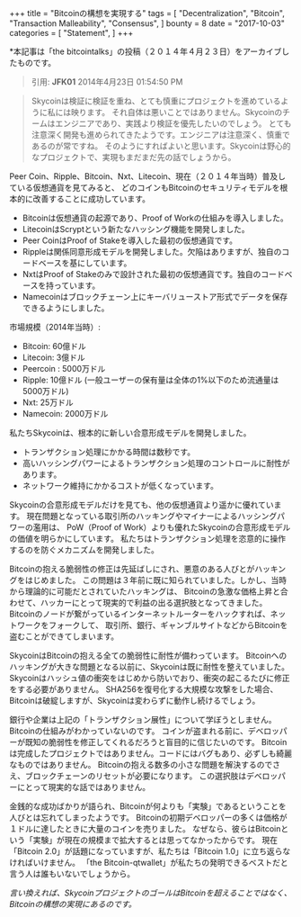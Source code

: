 +++
title = "Bitcoinの構想を実現する"
tags = [
    "Decentralization",
    "Bitcoin",
    "Transaction Malleability",
    "Consensus",
]
bounty = 8
date = "2017-10-03"
categories = [
    "Statement",
]
+++

*本記事は「the bitcointalks」の投稿（２０１４年４月２３日）をアーカイブしたものです。 

> 引用: **JFK01** 2014年4月23日 01:54:50 PM

> Skycoinは検証に検証を重ね、とても慎重にプロジェクトを進めているように私には映ります。 
それ自体は悪いことではありません。Skycoinのチームはエンジニアであり、実践より検証を優先したいのでしょう。
とても注意深く開発も進められてきたようです。エンジニアは注意深く、慎重であるのが常ですね。
そのようにすればよいと思います。Skycoinは野心的なプロジェクトで、実現もまだまだ先の話でしょうから。

Peer Coin、Ripple、Bitcoin、Nxt、Litecoin、現在（２０１４年当時）普及している仮想通貨を見てみると、
どのコインもBitcoinのセキュリティモデルを根本的に改善することに成功しています。

- Bitcoinは仮想通貨の起源であり、Proof of Workの仕組みを導入しました。
- LitecoinはScryptという新たなハッシング機能を開発しました。
- Peer CoinはProof of Stakeを導入した最初の仮想通貨です。
- Rippleは関係同意形成モデルを開発しました。欠陥はありますが、独自のコードベースを基にしています。
- NxtはProof of Stakeのみで設計された最初の仮想通貨です。独自のコードベースを持っています。
- Namecoinはブロックチェーン上にキーバリューストア形式でデータを保存できるようにしました。

市場規模（2014年当時）:

- Bitcoin: 60億ドル
- Litecoin: 3億ドル
- Peercoin : 5000万ドル
- Ripple: 10億ドル (一般ユーザーの保有量は全体の1%以下のため流通量は5000万ドル)
- Nxt: 25万ドル
- Namecoin: 2000万ドル

私たちSkycoinは、根本的に新しい合意形成モデルを開発しました。

- トランザクション処理にかかる時間は数秒です。
- 高いハッシングパワーによるトランザクション処理のコントロールに耐性があります。
- ネットワーク維持にかかるコストが低くなっています。

Skycoinの合意形成モデルだけを見ても、他の仮想通貨より遥かに優れています。
現在問題となっている取引所のハッキングやマイナーによるハッシングパワーの濫用は、
PoW（Proof of Work）よりも優れたSkycoinの合意形成モデルの価値を明らかにしています。
私たちはトランザクション処理を恣意的に操作するのを防ぐメカニズムを開発しました。

Bitcoinの抱える脆弱性の修正は先延ばしにされ、悪意のある人びとがハッキングをはじめました。
この問題は３年前に既に知られていました。しかし、当時から理論的に可能だとされていたハッキングは、
Bitcoinの急激な価格上昇と合わせて、ハッカーにとって現実的で利益の出る選択肢となってきました。
Bitcoinのノードが繋がっているインターネットルーターをハックすれば、ネットワークをフォークして、
取引所、銀行、ギャンブルサイトなどからBitcoinを盗むことができてしまいます。

SkycoinはBitcoinの抱える全ての脆弱性に耐性が備わっています。
Bitcoinへのハッキングが大きな問題となる以前に、Skycoinは既に耐性を整えていました。
Skycoinはハッシュ値の衝突をはじめから防いでおり、衝突の起こるたびに修正をする必要がありません。
SHA256を復号化する大規模な攻撃をした場合、Bitcoinは破綻しますが、Skycoinは変わらずに動作し続けるでしょう。

銀行や企業は上記の「トランザクション展性」について学ぼうとしません。Bitcoinの仕組みがわかっていないのです。
コインが盗まれる前に、デベロッパーが既知の脆弱性を修正してくれるだろうと盲目的に信じたいのです。
Bitcoinは完成したプロジェクトではありません。コードにはバグもあり、必ずしも綺麗なものではありません。
Bitcoinの抱える数多の小さな問題を解決するのでさえ、ブロックチェーンのリセットが必要になります。
この選択肢はデベロッパーにとって現実的な話ではありません。

金銭的な成功ばかりが語られ、Bitcoinが何よりも「実験」であるということを人びとは忘れてしまったようです。
Bitcoinの初期デベロッパーの多くは価格が１ドルに達したときに大量のコインを売りました。
なぜなら、彼らはBitcoinという「実験」が現在の規模まで拡大するとは思ってなかったからです。
現在「Bitcoin 2.0」が話題になっていますが、私たちは「Bitcoin 1.0」に立ち返らなければいけません。
「the Bitcoin-qtwallet」が私たちの発明できるベストだと言う人は誰もいないでしょうから。 

*言い換えれば、SkycoinプロジェクトのゴールはBitcoinを超えることではなく、Bitcoinの構想の実現にあるのです。*
